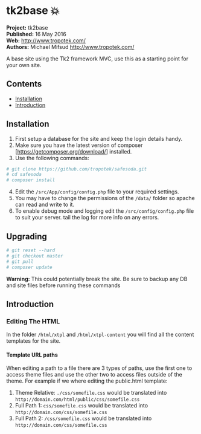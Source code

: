 # tk2base :boom: 

__Project:__ tk2base  
__Published:__ 16 May 2016  
__Web:__ <http://www.tropotek.com/>  
__Authors:__ Michael Mifsud <http://www.tropotek.com/>  

A base site using the Tk2 framework MVC, use this as a starting point for your 
own site.


## Contents

- [Installation](#installation)
- [Introduction](#introduction)

## Installation

  1. First setup a database for the site and keep the login details handy.
  2. Make sure you have the latest version of composer [https://getcomposer.org/download/] installed.
  3. Use the following commands:  
~~~bash
# git clone https://github.com/tropotek/safesoda.git
# cd safesoda
# composer install
~~~
  4. Edit the `/src/App/config/config.php` file to your required settings.
  5. You may have to change the permissions of the `/data/` folder so apache can read and write to it.
  6. To enable debug mode and logging edit the `/src/config/config.php` file to suit your server.
     tail the log for more info on any errors.



## Upgrading

~~~bash
# git reset --hard
# git checkout master
# git pull
# composer update
~~~

__Warning:__ This could potentially break the site. Be sure to backup any DB and 
site files before running these commands


## Introduction

### Editing The HTML

In the folder `/html/xtpl` and `/html/xtpl-content` you will find all the content templates for the site.


#### Template URL paths
When editing a path to a file there are 3 types of paths, use the first one to access theme files and use the
other two to access files outside of the theme. 
For example if we where editing the public.html template:

  1. Theme Relative: `./css/somefile.css` would be translated into `http://domain.com/html/public/css/somefile.css`
  2. Full Path 1: `css/somefile.css` would be translated into `http://domain.com/css/somefile.css`
  3. Full Path 2: `/css/somefile.css` would be translated into `http://domain.com/css/somefile.css`



